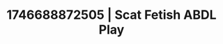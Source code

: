 ---
categories:
- Alt romance
- AI-generated
- Softcore surrealism
- Raw connection
- Erotic dance
- Ethereal kink
- ASMR
- Cosplay
image: /assets/images/1746688872505.jpg
layout: post
seo:
  description: Featured content with exclusive Scat Fetish, ABDL Play. HD images available.
  keywords: Scat Fetish, ABDL Play
  og_image: /assets/images/1746688872505.jpg
  schema_type: VisualArtwork
tags:
- '#1746688872505'
- ABDL Play
- Scat Fetish
title: 1746688872505 | Scat Fetish ABDL Play
---